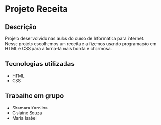 # Projeto Receita

## Descrição
Projeto desenvolvido nas aulas do curso de Informática para internet. Nesse projeto escolhemos um receita e a fizemos usando programação em HTML e CSS para a torna-lá mais bonita e charmosa.

## Tecnologias utilizadas
* HTML
* CSS


## Trabalho em grupo
* Shamara Karolina
* Gislaine Souza
* Maria Isabel
